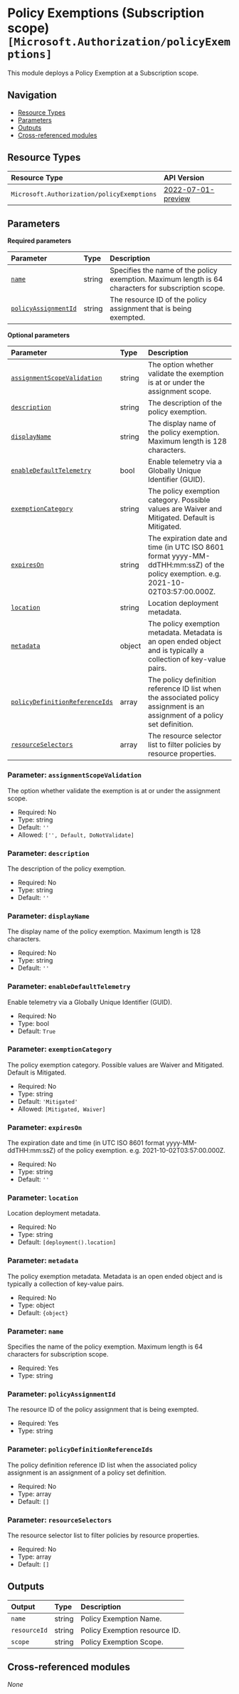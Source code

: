 # Policy Exemptions (Subscription scope) `[Microsoft.Authorization/policyExemptions]`

This module deploys a Policy Exemption at a Subscription scope.

## Navigation

- [Resource Types](#Resource-Types)
- [Parameters](#Parameters)
- [Outputs](#Outputs)
- [Cross-referenced modules](#Cross-referenced-modules)

## Resource Types

| Resource Type | API Version |
| :-- | :-- |
| `Microsoft.Authorization/policyExemptions` | [2022-07-01-preview](https://learn.microsoft.com/en-us/azure/templates/Microsoft.Authorization/2022-07-01-preview/policyExemptions) |

## Parameters

**Required parameters**

| Parameter | Type | Description |
| :-- | :-- | :-- |
| [`name`](#parameter-name) | string | Specifies the name of the policy exemption. Maximum length is 64 characters for subscription scope. |
| [`policyAssignmentId`](#parameter-policyassignmentid) | string | The resource ID of the policy assignment that is being exempted. |

**Optional parameters**

| Parameter | Type | Description |
| :-- | :-- | :-- |
| [`assignmentScopeValidation`](#parameter-assignmentscopevalidation) | string | The option whether validate the exemption is at or under the assignment scope. |
| [`description`](#parameter-description) | string | The description of the policy exemption. |
| [`displayName`](#parameter-displayname) | string | The display name of the policy exemption. Maximum length is 128 characters. |
| [`enableDefaultTelemetry`](#parameter-enabledefaulttelemetry) | bool | Enable telemetry via a Globally Unique Identifier (GUID). |
| [`exemptionCategory`](#parameter-exemptioncategory) | string | The policy exemption category. Possible values are Waiver and Mitigated. Default is Mitigated. |
| [`expiresOn`](#parameter-expireson) | string | The expiration date and time (in UTC ISO 8601 format yyyy-MM-ddTHH:mm:ssZ) of the policy exemption. e.g. 2021-10-02T03:57:00.000Z. |
| [`location`](#parameter-location) | string | Location deployment metadata. |
| [`metadata`](#parameter-metadata) | object | The policy exemption metadata. Metadata is an open ended object and is typically a collection of key-value pairs. |
| [`policyDefinitionReferenceIds`](#parameter-policydefinitionreferenceids) | array | The policy definition reference ID list when the associated policy assignment is an assignment of a policy set definition. |
| [`resourceSelectors`](#parameter-resourceselectors) | array | The resource selector list to filter policies by resource properties. |

### Parameter: `assignmentScopeValidation`

The option whether validate the exemption is at or under the assignment scope.
- Required: No
- Type: string
- Default: `''`
- Allowed: `['', Default, DoNotValidate]`

### Parameter: `description`

The description of the policy exemption.
- Required: No
- Type: string
- Default: `''`

### Parameter: `displayName`

The display name of the policy exemption. Maximum length is 128 characters.
- Required: No
- Type: string
- Default: `''`

### Parameter: `enableDefaultTelemetry`

Enable telemetry via a Globally Unique Identifier (GUID).
- Required: No
- Type: bool
- Default: `True`

### Parameter: `exemptionCategory`

The policy exemption category. Possible values are Waiver and Mitigated. Default is Mitigated.
- Required: No
- Type: string
- Default: `'Mitigated'`
- Allowed: `[Mitigated, Waiver]`

### Parameter: `expiresOn`

The expiration date and time (in UTC ISO 8601 format yyyy-MM-ddTHH:mm:ssZ) of the policy exemption. e.g. 2021-10-02T03:57:00.000Z.
- Required: No
- Type: string
- Default: `''`

### Parameter: `location`

Location deployment metadata.
- Required: No
- Type: string
- Default: `[deployment().location]`

### Parameter: `metadata`

The policy exemption metadata. Metadata is an open ended object and is typically a collection of key-value pairs.
- Required: No
- Type: object
- Default: `{object}`

### Parameter: `name`

Specifies the name of the policy exemption. Maximum length is 64 characters for subscription scope.
- Required: Yes
- Type: string

### Parameter: `policyAssignmentId`

The resource ID of the policy assignment that is being exempted.
- Required: Yes
- Type: string

### Parameter: `policyDefinitionReferenceIds`

The policy definition reference ID list when the associated policy assignment is an assignment of a policy set definition.
- Required: No
- Type: array
- Default: `[]`

### Parameter: `resourceSelectors`

The resource selector list to filter policies by resource properties.
- Required: No
- Type: array
- Default: `[]`


## Outputs

| Output | Type | Description |
| :-- | :-- | :-- |
| `name` | string | Policy Exemption Name. |
| `resourceId` | string | Policy Exemption resource ID. |
| `scope` | string | Policy Exemption Scope. |

## Cross-referenced modules

_None_
